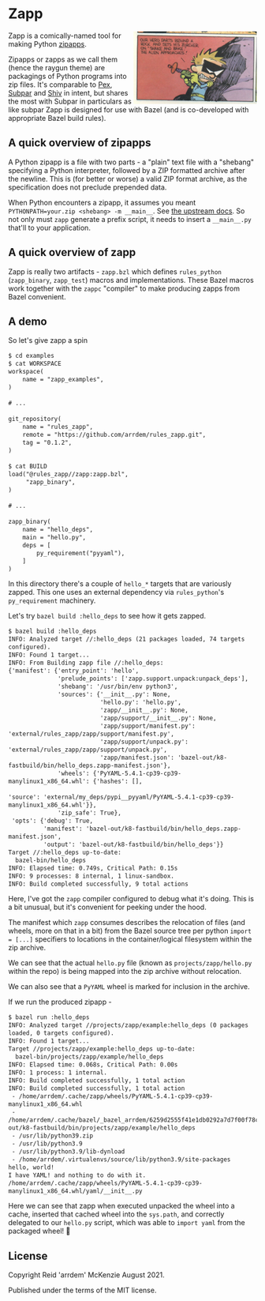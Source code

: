 # Zapp
<img align="right" src="zapp.jpg" alt="Spaceman spiff sets his zorcher to shake and bake" width=250>

Zapp is a comically-named tool for making Python [zipapps](https://www.python.org/dev/peps/pep-0441/).

Zipapps or zapps as we call them (hence the raygun theme) are packagings of Python programs into zip files. It's
comparable to [Pex](https://github.com/pantsbuild/pex/), [Subpar](https://github.com/google/subpar/) and
[Shiv](https://github.com/linkedin/shiv/) in intent, but shares the most with Subpar in particulars as like subpar Zapp
is designed for use with Bazel (and is co-developed with appropriate Bazel build rules).

## A quick overview of zipapps

A Python zipapp is a file with two parts - a "plain" text file with a "shebang" specifying a Python interpreter, followed by a ZIP formatted archive after the newline.
This is (for better or worse) a valid ZIP format archive, as the specification does not preclude prepended data.

When Python encounters a zipapp, it assumes you meant `PYTHONPATH=your.zip <shebang> -m __main__`.
See [the upstream docs](https://docs.python.org/3/library/zipapp.html#the-python-zip-application-archive-format).
So not only must `zapp` generate a prefix script, it needs to insert a `__main__.py` that'll to your application.

## A quick overview of zapp

Zapp is really two artifacts - `zapp.bzl` which defines `rules_python` (`zapp_binary`, `zapp_test`) macros and implementations.
These Bazel macros work together with the `zappc` "compiler" to make producing zapps from Bazel convenient.

## A demo

So let's give zapp a spin

``` shellsession
$ cd examples
$ cat WORKSPACE
workspace(
    name = "zapp_examples",
)

# ...

git_repository(
    name = "rules_zapp",
    remote = "https://github.com/arrdem/rules_zapp.git",
    tag = "0.1.2",
)

$ cat BUILD
load("@rules_zapp//zapp:zapp.bzl",
     "zapp_binary",
)

# ...

zapp_binary(
    name = "hello_deps",
    main = "hello.py",
    deps = [
        py_requirement("pyyaml"),
    ]
)

```

In this directory there's a couple of `hello_*` targets that are variously zapped. This one uses an external dependency via `rules_python`'s `py_requirement` machinery.

Let's try `bazel build :hello_deps` to see how it gets zapped.

``` shellsession
$ bazel build :hello_deps
INFO: Analyzed target //:hello_deps (21 packages loaded, 74 targets configured).
INFO: Found 1 target...
INFO: From Building zapp file //:hello_deps:
{'manifest': {'entry_point': 'hello',
              'prelude_points': ['zapp.support.unpack:unpack_deps'],
              'shebang': '/usr/bin/env python3',
              'sources': {'__init__.py': None,
                          'hello.py': 'hello.py',
                          'zapp/__init__.py': None,
                          'zapp/support/__init__.py': None,
                          'zapp/support/manifest.py': 'external/rules_zapp/zapp/support/manifest.py',
                          'zapp/support/unpack.py': 'external/rules_zapp/zapp/support/unpack.py',
                          'zapp/manifest.json': 'bazel-out/k8-fastbuild/bin/hello_deps.zapp-manifest.json'},
              'wheels': {'PyYAML-5.4.1-cp39-cp39-manylinux1_x86_64.whl': {'hashes': [],
                                                                          'source': 'external/my_deps/pypi__pyyaml/PyYAML-5.4.1-cp39-cp39-manylinux1_x86_64.whl'}},
              'zip_safe': True},
 'opts': {'debug': True,
          'manifest': 'bazel-out/k8-fastbuild/bin/hello_deps.zapp-manifest.json',
          'output': 'bazel-out/k8-fastbuild/bin/hello_deps'}}
Target //:hello_deps up-to-date:
  bazel-bin/hello_deps
INFO: Elapsed time: 0.749s, Critical Path: 0.15s
INFO: 9 processes: 8 internal, 1 linux-sandbox.
INFO: Build completed successfully, 9 total actions
```

Here, I've got the `zapp` compiler configured to debug what it's doing.
This is a bit unusual, but it's convenient for peeking under the hood.

The manifest which `zapp` consumes describes the relocation of files (and wheels, more on that in a bit) from the Bazel source tree per python `import = [...]` specifiers to locations in the container/logical filesystem within the zip archive.

We can see that the actual `hello.py` file (known as `projects/zapp/hello.py` within the repo) is being mapped into the zip archive without relocation.

We can also see that a `PyYAML` wheel is marked for inclusion in the archive.

If we run the produced zipapp -

``` shellsession
$ bazel run :hello_deps
INFO: Analyzed target //projects/zapp/example:hello_deps (0 packages loaded, 0 targets configured).
INFO: Found 1 target...
Target //projects/zapp/example:hello_deps up-to-date:
  bazel-bin/projects/zapp/example/hello_deps
INFO: Elapsed time: 0.068s, Critical Path: 0.00s
INFO: 1 process: 1 internal.
INFO: Build completed successfully, 1 total action
INFO: Build completed successfully, 1 total action
 - /home/arrdem/.cache/zapp/wheels/PyYAML-5.4.1-cp39-cp39-manylinux1_x86_64.whl
 - /home/arrdem/.cache/bazel/_bazel_arrdem/6259d2555f41e1db0292a7d7f00f78ca/execroot/arrdem_source/bazel-out/k8-fastbuild/bin/projects/zapp/example/hello_deps
 - /usr/lib/python39.zip
 - /usr/lib/python3.9
 - /usr/lib/python3.9/lib-dynload
 - /home/arrdem/.virtualenvs/source/lib/python3.9/site-packages
hello, world!
I have YAML! and nothing to do with it. /home/arrdem/.cache/zapp/wheels/PyYAML-5.4.1-cp39-cp39-manylinux1_x86_64.whl/yaml/__init__.py
```

Here we can see that zapp when executed unpacked the wheel into a cache, inserted that cached wheel into the `sys.path`, and correctly delegated to our `hello.py` script, which was able to `import yaml` from the packaged wheel! 🎉

## License

Copyright Reid 'arrdem' McKenzie August 2021.

Published under the terms of the MIT license.
